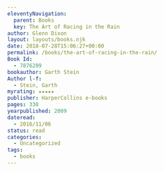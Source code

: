 ```yaml
---
eleventyNavigation:
  parent: Books
  key: The Art of Racing in the Rain
author: Glenn Dixon
layout: layouts/books.njk
date: 2018-07-28T15:06:27+00:00
permalink: /books/the-art-of-racing-in-the-rain/
Book Id:
  - 7876209
bookauthor: Garth Stein
Author l-f:
  - Stein, Garth
myrating: ★★★★★
publisher: HarperCollins e-books
pages: 338
yearpublished: 2009
dateread:
  - 2016/11/06
status: read
categories:
  - Uncategorized
tags:
  - books
---
```

